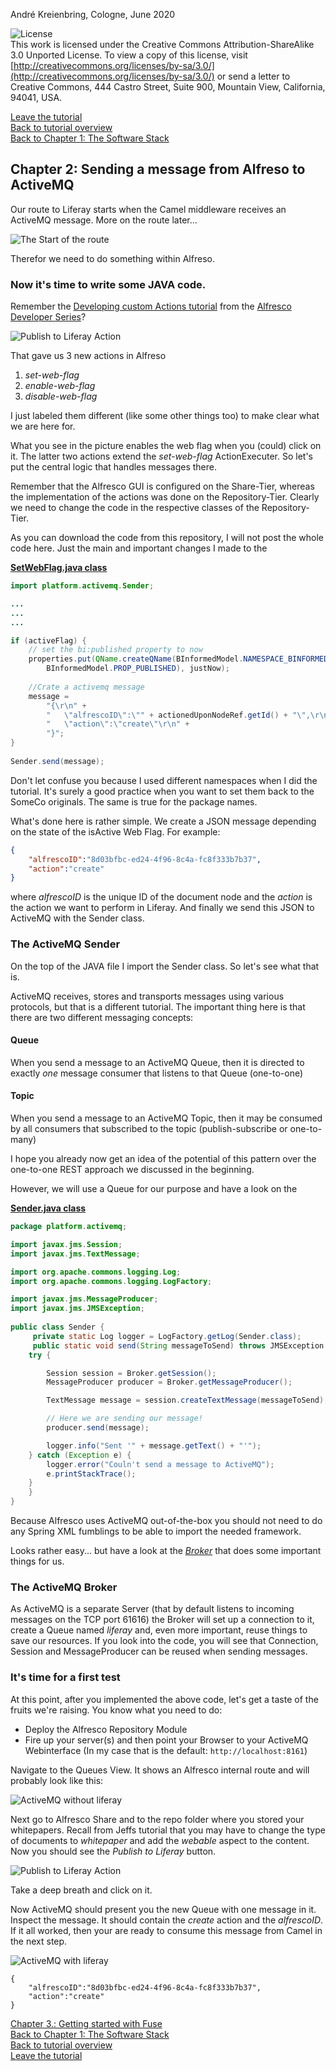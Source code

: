 André Kreienbring, Cologne, June 2020

![License](img/cc-by-sa-88x31.png)<br>
This work is licensed under the Creative Commons Attribution-ShareAlike 3.0 Unported License. To view a copy of this license, visit [http://creativecommons.org/licenses/by-sa/3.0/](http://creativecommons.org/licenses/by-sa/3.0/) or send a letter to Creative Commons, 444 Castro Street, Suite 900, Mountain View, California, 94041, USA.

[Leave the tutorial](../index.md)<br>
[Back to tutorial overview](index.md)<br>
[Back to Chapter 1: The Software Stack](softwarestack.md)

## Chapter 2: Sending a message from Alfreso to ActiveMQ
Our route to Liferay starts when the Camel middleware receives an ActiveMQ message. More on the route later...

![The Start of the route](img/start_of_route.png)

Therefor we need to do something within Alfreso.


### Now it's time to write some JAVA code. 

Remember the [Developing custom Actions tutorial](https://ecmarchitect.com/alfresco-developer-series-tutorials/actions/tutorial/tutorial.html) from the [Alfresco Developer Series](https://ecmarchitect.com/alfresco-developer-series)?

![Publish to Liferay Action](img/publish_action.png)

That gave us 3 new actions in Alfreso 
1. *set-web-flag* 
2. *enable-web-flag*
3. *disable-web-flag*

I just labeled them different (like some other things too) to make clear what we are here for.

What you see in the picture enables the web flag when you (could) click on it. The latter two actions extend the *set-web-flag* ActionExecuter. So let's put the central logic that handles messages there.

Remember that the Alfresco GUI is configured on the Share-Tier, whereas the implementation of the actions was done on the Repository-Tier. Clearly we need to change the code in the respective classes of the Repository-Tier.

As you can download the code from this repository, I will not post the whole code here. Just the main and important changes I made to the

[**SetWebFlag.java class**](source/platform/SetWebFlag.java)
```java			
import platform.activemq.Sender;

...
...
...

if (activeFlag) {
	// set the bi:published property to now
	properties.put(QName.createQName(BInformedModel.NAMESPACE_BINFORMED_CONTENT_MODEL, 
		BInformedModel.PROP_PUBLISHED), justNow);
				
	//Crate a activemq message
	message = 
		"{\r\n" + 
		"	\"alfrescoID\":\"" + actionedUponNodeRef.getId() + "\",\r\n" +
		"	\"action\":\"create\"\r\n" +
		"}";
}
			
Sender.send(message);
```

Don't let confuse you because I used different namespaces when I did the tutorial. It's surely a good practice when you want to set them back to the SomeCo originals. The same is true for the package names. 

What's done here is rather simple. We create a JSON message depending on the state of the isActive Web Flag. For example:
```json
{
	"alfrescoID":"8d03bfbc-ed24-4f96-8c4a-fc8f333b7b37",
	"action":"create"
}
```
where *alfrescoID* is the unique ID of the document node and the *action* is the action we want to perform in Liferay.
And finally we send this JSON to ActiveMQ with the Sender class.

### The ActiveMQ Sender
On the top of the JAVA file I import the Sender class. So let's see what that is.

ActiveMQ receives, stores and transports messages using various protocols, but that is a different tutorial. The important thing here is that there are two different messaging concepts:

#### Queue
When you send a message to an ActiveMQ Queue, then it is directed to exactly *one* message consumer that listens to that Queue (one-to-one)

#### Topic
When you send a message to an ActiveMQ Topic, then it may be consumed by all consumers that subscribed to the topic (publish-subscribe or one-to-many)

I hope you already now get an idea of the potential of this pattern over the one-to-one REST approach we discussed in the beginning.

However, we will use a Queue for our purpose and have a look on the 

[**Sender.java class**](source/platform/Sender.java)
```java
package platform.activemq;

import javax.jms.Session;
import javax.jms.TextMessage;

import org.apache.commons.logging.Log;
import org.apache.commons.logging.LogFactory;

import javax.jms.MessageProducer;
import javax.jms.JMSException;
 
public class Sender {
     private static Log logger = LogFactory.getLog(Sender.class);
     public static void send(String messageToSend) throws JMSException {        
	try {

		Session session = Broker.getSession();
		MessageProducer producer = Broker.getMessageProducer();  

		TextMessage message = session.createTextMessage(messageToSend);

		// Here we are sending our message!
		producer.send(message);

		logger.info("Sent '" + message.getText() + "'");
	} catch (Exception e) {
		logger.error("Couln't send a message to ActiveMQ");
		e.printStackTrace();
	}
    }
}
```

Because Alfresco uses ActiveMQ out-of-the-box you should not need to do any Spring XML fumblings to be able to import the needed framework.

Looks rather easy... but have a look at the [*Broker*](source/platform/Broker.java) that does some important things for us.

### The ActiveMQ Broker
As ActiveMQ is a separate Server (that by default listens to incoming messages on the TCP port 61616) the Broker will set up a connection to it, create a Queue named *liferay* and, even more important, reuse things to save our resources. 
If you look into the code, you will see that Connection, Session and MessageProducer can be reused when sending messages.

### It's time for a first test
At this point, after you implemented the above code, let's get a taste of the fruits we're raising.
You know what you need to do:
- Deploy the Alfresco Repository Module
- Fire up your server(s) 
and then point your Browser to your ActiveMQ Webinterface (In my case that is the default: `http://localhost:8161`)

Navigate to the Queues View. It shows an Alfresco internal route and will probably look like this:


![ActiveMQ without liferay](img/activemq_without_liferay.png)

Next go to Alfresco Share and to the repo folder where you stored your whitepapers.
Recall from Jeffs tutorial that you may have to change the type of documents to *whitepaper* and add the *webable* aspect to the content. Now you should see the *Publish to Liferay* button.

![Publish to Liferay Action](img/publish_action.png)

Take a deep breath and click on it.

Now ActiveMQ should present you the new Queue with one message in it. Inspect the message. It should contain the *create* action and the *alfrescoID*. If it all worked, then your are ready to consume this message from Camel in the next step.


![ActiveMQ with liferay](img/activemq_with_liferay.png)

```
{
	"alfrescoID":"8d03bfbc-ed24-4f96-8c4a-fc8f333b7b37",
	"action":"create"
}
```

[Chapter 3.: Getting started with Fuse](getting_started_fuse.md)<br>
[Back to Chapter 1: The Software Stack](softwarestack.md)<br>
[Back to tutorial overview](index.md)<br> 
[Leave the tutorial](../index.md)

